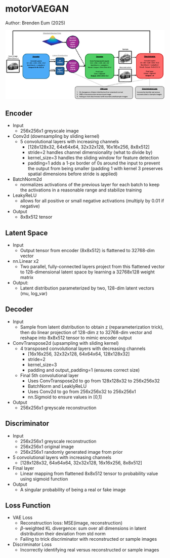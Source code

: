 # motorVAEGAN
Author: Brenden Eum (2025)

![alt text](<motorVAEGAN-architecture.png>)

## Encoder

* Input
    * 256x256x1 greyscale image
* Conv2d (downsampling by sliding kernel)
    * 5 convolutional layers with increasing channels
        * [128x128x32, 64x64x64, 32x32x128, 16x16x256, 8x8x512]
        * stride=2 handles channel dimensionality (what to divide by)
        * kernel_size=3 handles the sliding window for feature detection
        * padding=1 adds a 1-px border of 0s around the input to prevent the output from being smaller (padding 1 with kernel 3 preserves spatial dimensions before stride is applied)
* BatchNorm2d
    * normalizes activations of the previous layer for each batch to keep the activations in a reasonable range and stabilize training
* LeakyReLU
    * allows for all positive or small negative activations (multiply by 0.01 if negative)
* Output
    * 8x8x512 tensor

## Latent Space

* Input
    * Output tensor from encoder (8x8x512) is flattened to 32768-dim vector
* nn.Linear x2
    * Two parallel, fully-connected layers project from this flattened vector to 128-dimensional latent space by learning a 32768x128 weight matrix
* Output:
    * Latent distribution parameterized by two, 128-dim latent vectors (mu, log_var)

## Decoder

* Input
    * Sample from latent distribution to obtain z (reparameterization trick), then do linear projection of 128-dim z to 32768-dim vector and reshape into 8x8x512 tensor to mimic encoder output
* ConvTranspose2d (upsampling with sliding kernel)
    * 4 transposed convolutional layers with decreasing channels
        * [16x16x256, 32x32x128, 64x64x64, 128x128x32]
        * stride=2
        * kernel_size=3
        * padding and output_padding=1 (ensures correct size)
    * Final 5th convolutional layer
        * Uses ConvTranspose2d to go from 128x128x32 to 256x256x32 
        * BatchNorm and LeaklyReLU
        * Uses Conv2d to go from 256x256x32 to 256x256x1
        * nn.Sigmoid to ensure values in [0,1]
* Output
    * 256x256x1 greyscale reconstruction

## Discriminator

* Input
    * 256x256x1 greyscale reconstruction
    * 256x256x1 original image
    * 256x256x1 randomly generated image from prior
* 5 convolutional layers with increasing channels
    * [128x128x32, 64x64x64, 32x32x128, 16x16x256, 8x8x512]
* Final layer
    * Linear mapping from flattened 8x8x512 tensor to probability value using sigmoid function
* Output
    * A singular probability of being a real or fake image

## Loss Function

* VAE Loss
    * Reconstruction loss: MSE(image, reconstruction)
    * $\beta$-weighted KL divergence: sum over all dimensions in latent distribution their deviation from std norm
    * Failing to trick discriminator with reconstructed or sample images
* Discriminator Loss
    * Incorrectly identifying real versus reconstructed or sample images